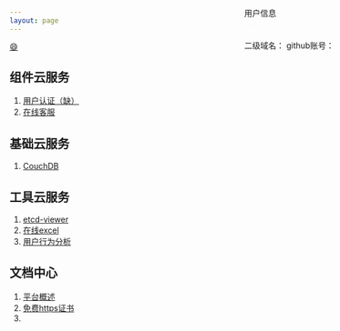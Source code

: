 ```yaml
---
layout: page
---
```

[:smile:](http://www.emoji-cheat-sheet.com/)                                                          

## 组件云服务 ##
1. [用户认证（缺）](/iam/)
2. [在线客服](http://ocs.imaicloud.com)

## 基础云服务 ##
1. [CouchDB](http://couch.imaicloud.com/_utils)

## 工具云服务 ##
1. [etcd-viewer](http://etcd.imaicloud.com)
2. [在线excel](http://ethercalc.imaicloud.com)
3. [用户行为分析](http://uba.imaicloud.com)

## 文档中心 ##
1. [平台概述](/doc/plat)
2. [免费https证书](/doc/letsencrypt-https)
3. 

<div class="mt-element-card mt-element-overlay pull-right" style="position: fixed; top: 62px;right:20px;height:40px;width:300px;">
    <div class="col-md-12" style="">
        <div class="portlet box light">
            <div class="portlet-title">
                <div class="caption">用户信息</div>
                <div class="pull-right" style="padding: 11px 0 9px 0;">
                    <a onclick="forAdmConsole()" style="color: #fff;"><small>控制台</small></a>
                </div>
            </div>
            <div class="portlet-body" style="display: block;">
                <label class="caption">二级域名：
					<em id="adm-subdomain"></em>
                </label>
                <label class="caption">github账号：
					<em id="adm-github"></em>
                </label>
            </div>
        </div>
    </div>
</div>
